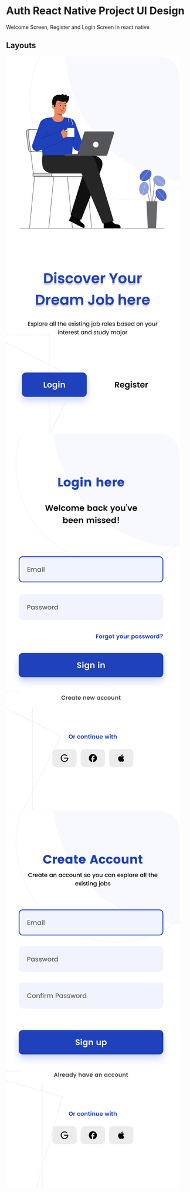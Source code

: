 # Auth React Native Project UI Design

Welcome Screen, Register and Login Screen in react native

## Layouts
![Welcome Screen](<assets/final/Welcome Screen.png>)
![Login Screen](<assets/final/Login Screen.png>)
![Register Screen](<assets/final/Register Screen.png>)